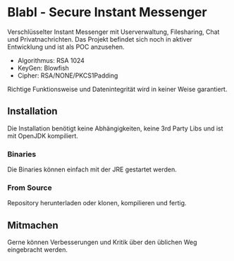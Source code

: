 # Blabl - Secure Instant Messenger

Verschlüsselter Instant Messenger mit Userverwaltung, Filesharing, Chat und Privatnachrichten. Das Projekt befindet sich noch in aktiver Entwicklung und ist als POC anzusehen. 

- Algorithmus: RSA 1024
- KeyGen: Blowfish
- Cipher:  RSA/NONE/PKCS1Padding

Richtige Funktionsweise und Datenintegrität wird in keiner Weise garantiert.

## Installation

Die Installation benötigt keine Abhängigkeiten, keine 3rd Party Libs und ist mit OpenJDK kompiliert.

### Binaries

Die Binaries können einfach mit der JRE gestartet werden.

### From Source

Repository herunterladen oder klonen, kompilieren und fertig.

## Mitmachen

Gerne können Verbesserungen und Kritik über den üblichen Weg eingebracht werden.
